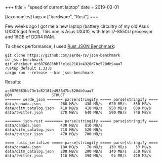 +++
title = "speed of current laptop"
date = 2019-03-01

[taxonomies]
tags = ["hardware", "Rust"]
+++

Few weeks ago I got me a new laptop (battery circuitry of my old Asus
UX305 got fried).  This one is Asus UX410, with Intel i7-8550U
processor and 16GB of DDR4 RAM.

To check performance, I used [Rust JSON Benchmark]:

```
git clone https://github.com/serde-rs/json-benchmark
cd json-benchmark
git checkout ac6076683bb73e1e82181e4928d7bc520db9aaa7
rustup default 1.33.0
cargo run --release --bin json-benchmark
```

Results:

```
ac6076683bb73e1e82181e4928d7bc520db9aaa7
DOM                  STRUCT
======= serde_json ======= parse|stringify ===== parse|stringify ====
data/canada.json         260 MB/s   430 MB/s   620 MB/s   330 MB/s
data/citm_catalog.json   410 MB/s   410 MB/s   950 MB/s   600 MB/s
data/twitter.json        270 MB/s   640 MB/s   590 MB/s   740 MB/s

======= json-rust ======== parse|stringify ===== parse|stringify ====
data/canada.json         430 MB/s   810 MB/s
data/citm_catalog.json   710 MB/s   520 MB/s
data/twitter.json        470 MB/s   700 MB/s

==== rustc_serialize ===== parse|stringify ===== parse|stringify ====
data/canada.json         180 MB/s    70 MB/s   130 MB/s    53 MB/s
data/citm_catalog.json   200 MB/s   200 MB/s   140 MB/s   230 MB/s
data/twitter.json        110 MB/s   390 MB/s    94 MB/s   420 MB/s
```

[Rust JSON Benchmark]: https://github.com/serde-rs/json-benchmark
